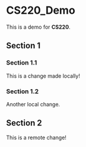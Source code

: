 # CS220_Demo
This is a demo for **CS220**.
## Section 1
### Section 1.1
This is a change made locally!
### Section 1.2
Another local change.
## Section 2
This is a remote change!
